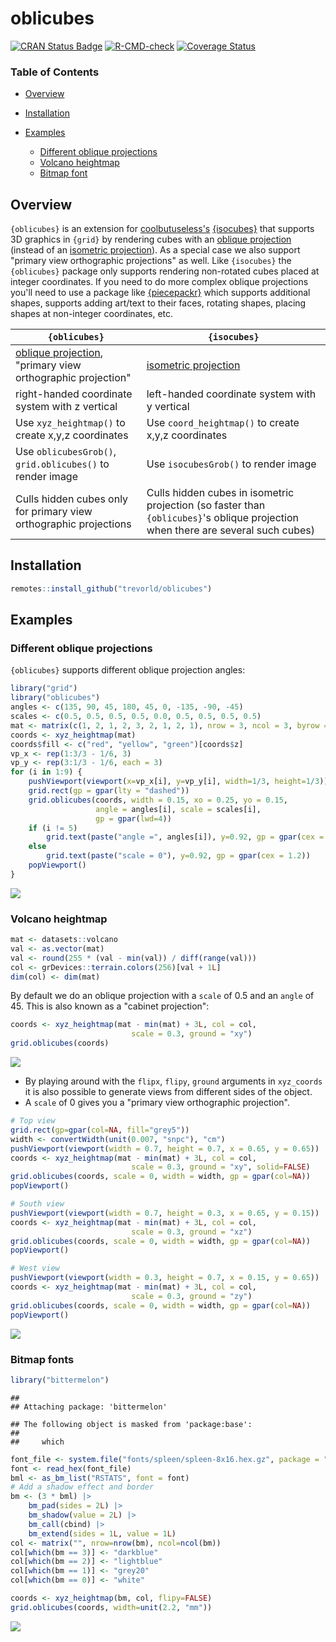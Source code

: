 <!-- # oblicubes <img src="man/figures/logo.png" align="right" width="200px" alt="oblicubes hex sticker"> -->
# oblicubes

[![CRAN Status Badge](https://www.r-pkg.org/badges/version/oblicubes)](https://cran.r-project.org/package=oblicubes)
[![R-CMD-check](https://github.com/trevorld/oblicubes/workflows/R-CMD-check/badge.svg)](https://github.com/trevorld/oblicubes/actions)
[![Coverage Status](https://img.shields.io/codecov/c/github/trevorld/oblicubes.svg)](https://codecov.io/github/trevorld/oblicubes?branch=main)

### Table of Contents

* [Overview](#overview)
* [Installation](#installation)
* [Examples](#examples)

  + [Different oblique projections](#oblique)
  + [Volcano heightmap](#volcano)
  + [Bitmap font](#bitmap)

## <a name="overview">Overview</a>

`{oblicubes}` is an extension for [coolbutuseless's](https://github.com/coolbutuseless) [{isocubes}](https://github.com/coolbutuseless/isocubes) that supports 3D graphics in `{grid}` by rendering cubes with an [oblique projection](https://en.wikipedia.org/wiki/Oblique_projection) (instead of an [isometric projection](https://en.wikipedia.org/wiki/Isometric_projection)).  As a special case we also support "primary view orthographic projections" as well.  Like `{isocubes}` the `{oblicubes}` package only supports rendering non-rotated cubes placed at integer coordinates.  If you need to do more complex oblique projections you'll need to use a package like [{piecepackr}](https://github.com/piecepackr/piecepackr) which supports additional shapes, supports adding art/text to their faces, rotating shapes, placing shapes at non-integer coordinates, etc.

| `{oblicubes}` | `{isocubes}` |
|---|---|
| [oblique projection](https://en.wikipedia.org/wiki/Oblique_projection), "primary view orthographic projection" | [isometric projection](https://en.wikipedia.org/wiki/Isometric_projection) | 
| right-handed coordinate system with z vertical  | left-handed coordinate system with y vertical |
| Use `xyz_heightmap()` to create x,y,z coordinates | Use `coord_heightmap()` to create x,y,z coordinates |
| Use `oblicubesGrob()`, `grid.oblicubes()` to render image | Use `isocubesGrob()` to render image |
| Culls hidden cubes only for primary view orthographic projections | Culls hidden cubes in isometric projection (so faster than `{oblicubes}`'s oblique projection when there are several such cubes) |

## <a name="installation">Installation</a>


```r
remotes::install_github("trevorld/oblicubes")
```

## <a name="examples">Examples</a>



### <a name="oblique">Different oblique projections</a>

`{oblicubes}` supports different oblique projection angles:


```r
library("grid")
library("oblicubes")
angles <- c(135, 90, 45, 180, 45, 0, -135, -90, -45)
scales <- c(0.5, 0.5, 0.5, 0.5, 0.0, 0.5, 0.5, 0.5, 0.5)
mat <- matrix(c(1, 2, 1, 2, 3, 2, 1, 2, 1), nrow = 3, ncol = 3, byrow = TRUE)
coords <- xyz_heightmap(mat)
coords$fill <- c("red", "yellow", "green")[coords$z]
vp_x <- rep(1:3/3 - 1/6, 3)
vp_y <- rep(3:1/3 - 1/6, each = 3)
for (i in 1:9) {
    pushViewport(viewport(x=vp_x[i], y=vp_y[i], width=1/3, height=1/3))
    grid.rect(gp = gpar(lty = "dashed"))
    grid.oblicubes(coords, width = 0.15, xo = 0.25, yo = 0.15,
                   angle = angles[i], scale = scales[i],
                   gp = gpar(lwd=4))
    if (i != 5)
        grid.text(paste("angle =", angles[i]), y=0.92, gp = gpar(cex = 1.2))
    else
        grid.text(paste("scale = 0"), y=0.92, gp = gpar(cex = 1.2))
    popViewport()
}
```

![](man/figures/README-angles-1.png)

### <a name="volcano">Volcano heightmap</a>


```r
mat <- datasets::volcano
val <- as.vector(mat)
val <- round(255 * (val - min(val)) / diff(range(val)))
col <- grDevices::terrain.colors(256)[val + 1L]
dim(col) <- dim(mat)
```

By default we do an oblique projection with a `scale` of 0.5 and an `angle` of 45.  This is also known as a "cabinet projection":


```r
coords <- xyz_heightmap(mat - min(mat) + 3L, col = col,
                           scale = 0.3, ground = "xy")
grid.oblicubes(coords)
```

![](man/figures/README-volcano_oblique-1.png)

* By playing around with the `flipx`, `flipy`, `ground` arguments in `xyz_coords` it is also possible to generate views from different sides of the object.  
* A `scale` of 0 gives you a "primary view orthographic projection".


```r
# Top view
grid.rect(gp=gpar(col=NA, fill="grey5"))
width <- convertWidth(unit(0.007, "snpc"), "cm")
pushViewport(viewport(width = 0.7, height = 0.7, x = 0.65, y = 0.65))
coords <- xyz_heightmap(mat - min(mat) + 3L, col = col,
                           scale = 0.3, ground = "xy", solid=FALSE)
grid.oblicubes(coords, scale = 0, width = width, gp = gpar(col=NA))
popViewport()

# South view
pushViewport(viewport(width = 0.7, height = 0.3, x = 0.65, y = 0.15))
coords <- xyz_heightmap(mat - min(mat) + 3L, col = col,
                           scale = 0.3, ground = "xz")
grid.oblicubes(coords, scale = 0, width = width, gp = gpar(col=NA))
popViewport()

# West view
pushViewport(viewport(width = 0.3, height = 0.7, x = 0.15, y = 0.65))
coords <- xyz_heightmap(mat - min(mat) + 3L, col = col,
                           scale = 0.3, ground = "zy")
grid.oblicubes(coords, scale = 0, width = width, gp = gpar(col=NA))
popViewport()
```

![](man/figures/README-volcano_orthographic-1.png)

### <a name="bitmap">Bitmap fonts</a>


```r
library("bittermelon")
```

```
## 
## Attaching package: 'bittermelon'
```

```
## The following object is masked from 'package:base':
## 
##     which
```

```r
font_file <- system.file("fonts/spleen/spleen-8x16.hex.gz", package = "bittermelon")
font <- read_hex(font_file)
bml <- as_bm_list("RSTATS", font = font)
# Add a shadow effect and border
bm <- (3 * bml) |>
    bm_pad(sides = 2L) |>
    bm_shadow(value = 2L) |>
    bm_call(cbind) |>
    bm_extend(sides = 1L, value = 1L)
col <- matrix("", nrow=nrow(bm), ncol=ncol(bm))
col[which(bm == 3)] <- "darkblue"
col[which(bm == 2)] <- "lightblue"
col[which(bm == 1)] <- "grey20"
col[which(bm == 0)] <- "white"

coords <- xyz_heightmap(bm, col, flipy=FALSE)
grid.oblicubes(coords, width=unit(2.2, "mm"))
```

![](man/figures/README-bitmap_font-1.png)
